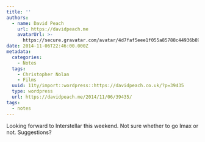 ```yaml
---
title: ''
authors:
  - name: David Peach
    url: https://davidpeach.me
    avatarUrl: >-
      https://secure.gravatar.com/avatar/4d7faf5eee1f055a85788c44936b8995eaab6dfb004e7854ec747ccb272e91ee?s=96&d=mm&r=g
date: 2014-11-06T22:46:00.000Z
metadata:
  categories:
    - Notes
  tags:
    - Christopher Nolan
    - Films
  uuid: 11ty/import::wordpress::https://davidpeach.co.uk/?p=39435
  type: wordpress
  url: https://davidpeach.me/2014/11/06/39435/
tags:
  - notes
---
```

Looking forward to Interstellar this weekend. Not sure whether to go Imax or not. Suggestions?